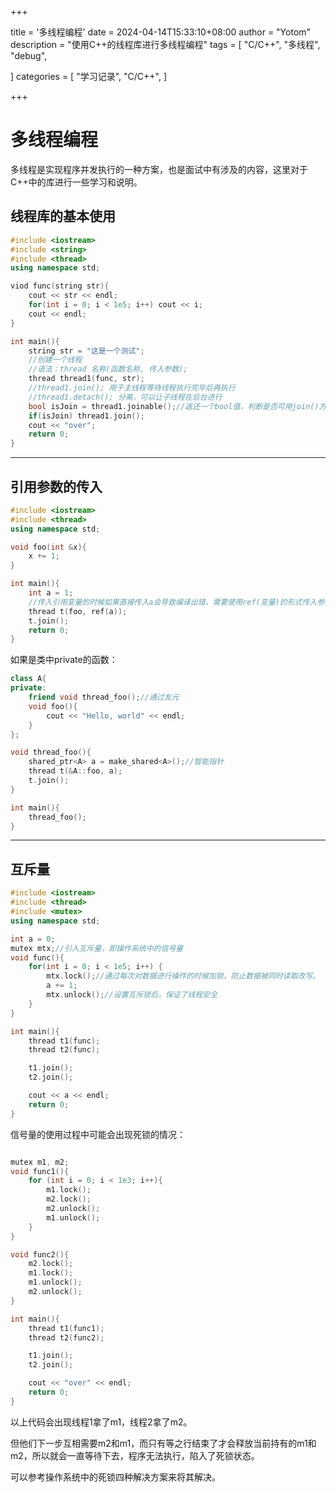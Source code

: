 +++

title = '多线程编程'
date = 2024-04-14T15:33:10+08:00
author = "Yotom"
description = "使用C++的线程库进行多线程编程"
tags = [
    "C/C++",
    "多线程",
    "debug",

]
categories = [
    "学习记录",
    "C/C++",
]

+++

# 多线程编程

多线程是实现程序并发执行的一种方案，也是面试中有涉及的内容，这里对于C++中的<thread>库进行一些学习和说明。

## 	线程库的基本使用

```c++
#include <iostream>
#include <string>
#include <thread>
using namespace std;

viod func(string str){
    cout << str << endl;
    for(int i = 0; i < 1e5; i++) cout << i;
    cout << endl;
}

int main(){
    string str = "这是一个测试";
    //创建一个线程
    //语法：thread 名称(函数名称, 传入参数);
    thread thread1(func, str);
    //thread1.join(); 用于主线程等待线程执行完毕后再执行
    //thread1.detach(); 分离，可以让子线程在后台进行
    bool isJoin = thread1.joinable();//返还一个bool值，判断是否可用join()方法
    if(isJoin) thread1.join();
    cout << "over";
    return 0;
}
```

---

## 引用参数的传入

```c++
#include <iostream>
#include <thread>
using namespace std;

void foo(int &x){
    x += 1;
}

int main(){
    int a = 1;
    //传入引用变量的时候如果直接传入a会导致编译出错，需要使用ref(变量)的形式传入参数
    thread t(foo, ref(a));
    t.join();
    return 0;
}
```

如果是类中private的函数：

```c++
class A{
private:
    friend void thread_foo();//通过友元
    void foo(){
        cout << "Hello, world" << endl;
    }
};

void thread_foo(){
    shared_ptr<A> a = make_shared<A>();//智能指针
    thread t(&A::foo, a);
    t.join();
}

int main(){
    thread_foo();
}
```

---

## 互斥量

```c++
#include <iostream>
#include <thread>
#include <mutex>
using namespace std;

int a = 0;
mutex mtx;//引入互斥量，即操作系统中的信号量
void func(){
    for(int i = 0; i < 1e5; i++) {
        mtx.lock();//通过每次对数据进行操作的时候加锁，防止数据被同时读取改写。
        a += 1;
        mtx.unlock();//设置互斥锁后，保证了线程安全
    }
}

int main(){
    thread t1(func);
    thread t2(func);

    t1.join();
    t2.join();

    cout << a << endl;
    return 0;
}
```

信号量的使用过程中可能会出现死锁的情况：

```c++

mutex m1, m2;
void func1(){
    for (int i = 0; i < 1e3; i++){
        m1.lock();
        m2.lock();
        m2.unlock();
        m1.unlock();
    }
}

void func2(){
    m2.lock();
    m1.lock();
    m1.unlock();
    m2.unlock();
}

int main(){
    thread t1(func1);
    thread t2(func2);

    t1.join();
    t2.join();

    cout << "over" << endl;
    return 0;
}
```

以上代码会出现线程1拿了m1，线程2拿了m2。

但他们下一步互相需要m2和m1，而只有等之行结束了才会释放当前持有的m1和m2，所以就会一直等待下去，程序无法执行，陷入了死锁状态。

可以参考操作系统中的死锁四种解决方案来将其解决。